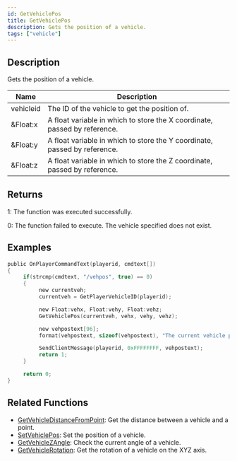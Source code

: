 ```yaml
---
id: GetVehiclePos
title: GetVehiclePos
description: Gets the position of a vehicle.
tags: ["vehicle"]
---
```


## Description

Gets the position of a vehicle.

| Name      | Description                                                               |
| --------- | ------------------------------------------------------------------------- |
| vehicleid | The ID of the vehicle to get the position of.                             |
| &Float:x  | A float variable in which to store the X coordinate, passed by reference. |
| &Float:y  | A float variable in which to store the Y coordinate, passed by reference. |
| &Float:z  | A float variable in which to store the Z coordinate, passed by reference. |

## Returns

1: The function was executed successfully.

0: The function failed to execute. The vehicle specified does not exist.

## Examples

```c
public OnPlayerCommandText(playerid, cmdtext[])
{
     if(strcmp(cmdtext, "/vehpos", true) == 0)
     {
          new currentveh;
          currentveh = GetPlayerVehicleID(playerid);

          new Float:vehx, Float:vehy, Float:vehz;
          GetVehiclePos(currentveh, vehx, vehy, vehz);

          new vehpostext[96];
          format(vehpostext, sizeof(vehpostext), "The current vehicle positions are: %f, %f, %f", vehx, vehy, vehz);

          SendClientMessage(playerid, 0xFFFFFFFF, vehpostext);
          return 1;
     }

     return 0;
}
```

## Related Functions

- [GetVehicleDistanceFromPoint](GetVehicleDistanceFromPoint.md): Get the distance between a vehicle and a point.
- [SetVehiclePos](SetVehiclePos.md): Set the position of a vehicle.
- [GetVehicleZAngle](GetVehicleZAngle.md): Check the current angle of a vehicle.
- [GetVehicleRotation](GetVehicleRotation.md): Get the rotation of a vehicle on the XYZ axis.
